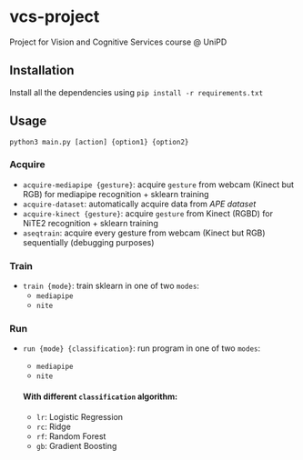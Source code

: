 # vcs-project
Project for Vision and Cognitive Services course @ UniPD

## Installation

Install all the dependencies using `pip install -r requirements.txt`

## Usage

`python3 main.py [action] {option1} {option2}`

### Acquire

- `acquire-mediapipe {gesture}`: acquire `gesture` from webcam (Kinect but RGB) for mediapipe recognition + sklearn training
- `acquire-dataset`: automatically acquire data from *APE dataset*
- `acquire-kinect {gesture}`: acquire `gesture` from Kinect (RGBD) for NiTE2 recognition + sklearn training
- `aseqtrain`: acquire every gesture from webcam (Kinect but RGB) sequentially (debugging purposes)

### Train

- `train {mode}`: train sklearn in one of two `modes`:
    -   `mediapipe`
    -   `nite`

### Run

- `run {mode} {classification}`: run program in one of two `modes`:
    -   `mediapipe`
    -   `nite`

    #### With different `classification` algorithm:
    - `lr`: Logistic Regression
    - `rc`: Ridge
    - `rf`: Random Forest
    - `gb`: Gradient Boosting
